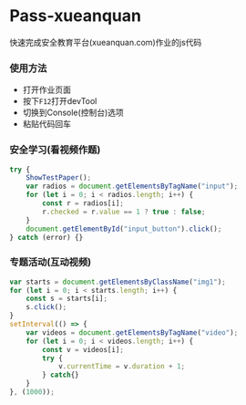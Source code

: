 # Pass-xueanquan
快速完成安全教育平台(xueanquan.com)作业的js代码

### 使用方法
- 打开作业页面
- 按下`F12`打开devTool
- 切换到Console(控制台)选项
- 粘贴代码回车

### 安全学习(看视频作题)
```js
try {
    ShowTestPaper();
    var radios = document.getElementsByTagName("input");
    for (let i = 0; i < radios.length; i++) {
        const r = radios[i];
        r.checked = r.value == 1 ? true : false;
    }
    document.getElementById("input_button").click();
} catch (error) {}
```

### 专题活动(互动视频)
```js
var starts = document.getElementsByClassName("img1");
for (let i = 0; i < starts.length; i++) {
    const s = starts[i];
    s.click();
}
setInterval(() => {
    var videos = document.getElementsByTagName("video");
    for (let i = 0; i < videos.length; i++) {
        const v = videos[i];
        try {
            v.currentTime = v.duration + 1;
        } catch{}
    }
}, (1000));
```